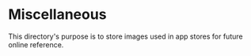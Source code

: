 # Miscellaneous

This directory's purpose is to store images used in app stores for future online reference.